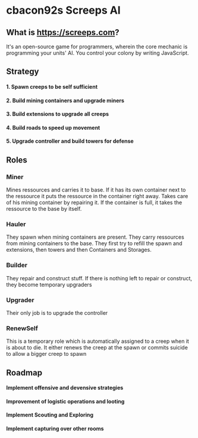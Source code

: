 # cbacon92s Screeps AI
## What is https://screeps.com?
It's an open-source game for programmers, wherein the core mechanic is programming
your units' AI. You control your colony by writing JavaScript.

## Strategy
#### 1. Spawn creeps to be self sufficient
#### 2. Build mining containers and upgrade miners
#### 3. Build extensions to upgrade all creeps
#### 4. Build roads to speed up movement
#### 5. Upgrade controller and build towers for defense


## Roles
### Miner
Mines ressources and carries it to base. If it has its own container next to the ressource it puts the ressource in the container right away. Takes care of his mining container by repairing it. If the container is full, it takes the ressource to the base by itself.
### Hauler
They spawn when mining containers are present. They carry ressources from mining containers to the base. They first try to refill the spawn and extensions, then towers and then Containers and Storages.
### Builder
They repair and construct stuff. If there is nothing left to repair or construct, they become temporary upgraders
### Upgrader
Their only job is to upgrade the controller
### RenewSelf
This is a temporary role which is automatically assigned to a creep when it is about to die. It either renews the creep at the spawn or commits suicide to allow a bigger creep to spawn 


## Roadmap
#### Implement offensive and devensive strategies
#### Improvement of logistic operations and looting
#### Implement Scouting and Exploring
#### Implement capturing over other rooms
